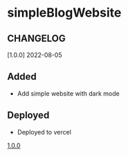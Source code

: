 # simpleBlogWebsite


## CHANGELOG

[1.0.0] 2022-08-05

## Added
- Add simple website with dark mode

## Deployed
- Deployed to vercel

[1.0.0](https://simple-blog-website-one.vercel.app/)
